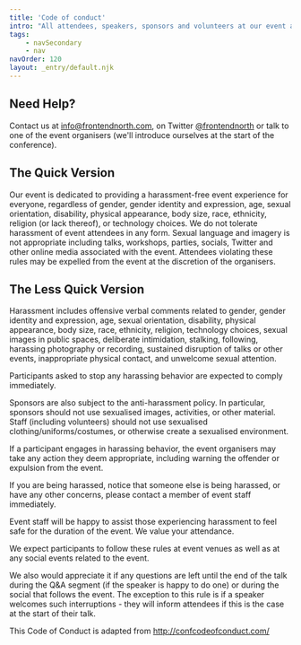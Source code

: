 ```yaml
---
title: 'Code of conduct'
intro: "All attendees, speakers, sponsors and volunteers at our event are required to agree with the following code of conduct. Organisers will enforce this code throughout the event. We expect cooperation from all participants to help ensure a safe environment for everybody."
tags:
    - navSecondary
    - nav
navOrder: 120
layout: _entry/default.njk
---
```

## Need Help?

Contact us at info@frontendnorth.com, on Twitter [@frontendnorth](https://twitter.com/frontendnorth) or talk to one of the event organisers (we'll introduce ourselves at the start of the conference).

## The Quick Version

Our event is dedicated to providing a harassment-free event experience for everyone, regardless of gender, gender identity and expression, age, sexual orientation, disability, physical appearance, body size, race, ethnicity, religion (or lack thereof), or technology choices. We do not tolerate harassment of event attendees in any form. Sexual language and imagery is not appropriate including talks, workshops, parties, socials, Twitter and other online media associated with the event. Attendees violating these rules may be expelled from the event at the discretion of the organisers.

## The Less Quick Version

Harassment includes offensive verbal comments related to gender, gender identity and expression, age, sexual orientation, disability, physical appearance, body size, race, ethnicity, religion, technology choices, sexual images in public spaces, deliberate intimidation, stalking, following, harassing photography or recording, sustained disruption of talks or other events, inappropriate physical contact, and unwelcome sexual attention.

Participants asked to stop any harassing behavior are expected to comply immediately.

Sponsors are also subject to the anti-harassment policy. In particular, sponsors should not use sexualised images, activities, or other material. Staff (including volunteers) should not use sexualised clothing/uniforms/costumes, or otherwise create a sexualised environment.

If a participant engages in harassing behavior, the event organisers may take any action they deem appropriate, including warning the offender or expulsion from the event.

If you are being harassed, notice that someone else is being harassed, or have any other concerns, please contact a member of event staff immediately.

Event staff will be happy to assist those experiencing harassment to feel safe for the duration of the event. We value your attendance.

We expect participants to follow these rules at event venues as well as at any social events related to the event.

We also would appreciate it if any questions are left until the end of the talk during the Q&A segment (if the speaker is happy to do one) or during the social that follows the event. The exception to this rule is if a speaker welcomes such interruptions - they will inform attendees if this is the case at the start of their talk.

This Code of Conduct is adapted from http://confcodeofconduct.com/
